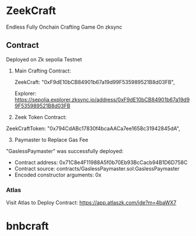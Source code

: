 # ZeekCraft

Endless Fully Onchain Crafting Game On zksync


## Contract

Deployed on Zk sepolia Testnet


1. Main Crafting Contract:

    ZeekCraft: "0xF9dE10bCB84901b67a19d99F535989521B8d03FB",
    

    Explorer: https://sepolia.explorer.zksync.io/address/0xF9dE10bCB84901b67a19d99F535989521B8d03FB
    

2. Zeek Token Contract:

ZeekCraftToken: "0x794CdABc17830f4bcaAACa7ee1658c31942845dA",


3. Paymaster to Replace Gas Fee 

"GaslessPaymaster" was successfully deployed:
 - Contract address: 0x71C8e4F11988A5f0b70Eb93BcCacb94B1D6D758C
 - Contract source: contracts/GaslessPaymaster.sol:GaslessPaymaster
 - Encoded constructor arguments: 0x




### Atlas

Visit Atlas to Deploy Contract: https://app.atlaszk.com/ide?m=4baWX7


# bnbcraft
